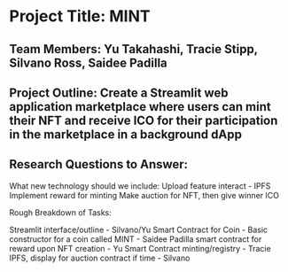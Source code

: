 # Project Title: MINT

## Team Members: Yu Takahashi, Tracie Stipp, Silvano Ross, Saidee Padilla

## Project Outline: Create a Streamlit web application marketplace where users can mint their NFT and receive ICO for their participation in the marketplace in a background dApp

## Research Questions to Answer: 

What new technology should we include:
Upload feature interact - IPFS
Implement reward for minting
Make auction for NFT, then give winner ICO


Rough Breakdown of Tasks: 

Streamlit interface/outline - Silvano/Yu
Smart Contract for Coin - Basic constructor for a coin called MINT - Saidee Padilla
smart contract for reward upon NFT creation -  Yu
Smart Contract minting/registry - Tracie 
IPFS, display for auction contract if time - Silvano
